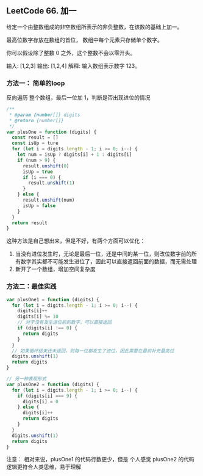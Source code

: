 ## LeetCode 66. 加一
给定一个由整数组成的非空数组所表示的非负整数，在该数的基础上加一。

最高位数字存放在数组的首位， 数组中每个元素只存储单个数字。

你可以假设除了整数 0 之外，这个整数不会以零开头。

输入: [1,2,3]
输出: [1,2,4]
解释: 输入数组表示数字 123。


### 方法一： 简单的loop
反向遍历 整个数组，最后一位加 1，判断是否出现进位的情况
```js
/**
 * @param {number[]} digits
 * @return {number[]}
 */
var plusOne = function (digits) {
  const result = []
  const isUp = ture 
  for (let i = digits.length - 1; i >= 0; i--) {
    let num = isUp ? digits[i] + 1 : digits[i]
    if (num > 9) {
      result.unshift(0)
      isUp = true
      if (i === 0) {
        result.unshift(1)
      }
    } else {
      result.unshift(num)
      isUp = false
    }
  }
  return result
}
```
这种方法是自己想出来，但是不好，有两个方面可以优化：
1. 当没有进位发生时，无论是最后一位，还是中间的某一位，则改位数字前的所有数字其实都不可能发生进位了，因此可以直接返回前面的数据，而无需处理
2. 新开了一个数组，增加空间复杂度

### 方法二：最佳实践
```js
var plusOne1 = function (digits) {
  for (let i = digits.length - 1; i >= 0; i--) {
    digits[i]++
    digits[i] %= 10
    // 对于没有发生进位前的数字，可以直接返回
    if (digits[i] !== 0) {
      return digits
    }
  }
  // 如果循环结束还未返回，则每一位都发生了进位，因此需要在最前补充最高位
  digits.unshift(1)
  return digits
}
```
```js
// 另一种表现形式
var plusOne2 = function (digits) {
  for (let i = digits.length - 1; i >= 0; i--) {
    if (digits[i] === 9) {
      digits[i] = 0
    } else {
      digits[i]++
      return digits
    }
  }
  digits.unshift(1)
  return digits
}
```
注意： 相对来说，plusOne1 的代码行数更少，但是 个人感觉 plusOne2 的代码逻辑更符合人类思维，易于理解